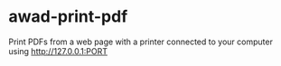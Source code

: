 # awad-print-pdf
Print PDFs from a web page with a printer connected to your computer using http://127.0.0.1:PORT